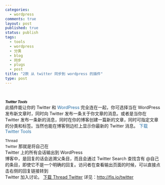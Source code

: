 ```yaml
--- 
categories: 
  - wordpress
comments: true
layout: post
published: true
status: publish
tags: 
  - tools
  - wordpress
  - 分类
  - blog
  - 同步
  - plugs
  - post
title: "2款 从 twitter 同步到 wordpress 的插件"
type: post
---
```

<span style="line-height: normal; white-space: pre-wrap; -webkit-text-size-adjust: none;"> </span>
<h5 style="font-weight: bold; letter-spacing: -0.05em; font-family: Arial; font-size: 13px; padding: 0px; margin: 0px;">Twitter Tools</h5>
此插件能让你的 Twitter 和 <a style="color: #2970a6; text-decoration: none;" title="WordPress" href="http://housne.info/tag/wordpress/">WordPress</a> 完全连在一起，你可选择当在 WordPress 发布新文章时，同时向 Twitter 发布一条关于你文章的消息。或者是当你在 Twitter 发布一条新的消息，同时在你的博客创建一篇新的文章，同时可指定文章的分类和标签。当然也能在博客侧边栏上显示你最新的 Twitter 消息。
<a style="color: #2970a6; text-decoration: none;" href="http://downloads.wordpress.org/plugin/twitter-tools.1.5.1a.zip">下载 Twitter Tools</a>


<span style="line-height: normal; font-size: 12px; white-space: pre-wrap; -webkit-text-size-adjust: none;">Thread Twitter</span>
<span style="line-height: normal; white-space: pre-wrap; -webkit-text-size-adjust: none;">那就是将自己在 Twitter 上的所有会话输出到 WordPress 博客中，是回复的话会追溯父条目，而且会通过 Twitter Search 查找含有 @自己 的条目，即使它不是一个明确的回复。访问者在查看输出页面的时候，可以直接点击右侧的回复链接转到 Twitter 加入讨论。</span>
<span style="line-height: 21px;"><a href="http://wordpress.org/extend/plugins/thread-twitter/" target="_blank">下载 Thread Twitter</a></span>
<span style="line-height: 21px;">详见：</span><a href="http://fis.io/twitter">http://fis.io/twitter</a>
